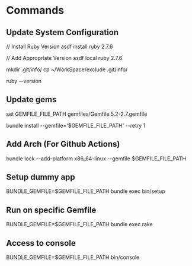 # Commands

## Update System Configuration

// Install Ruby Version
asdf install ruby 2.7.6

// Add Appropriate Version
asdf local ruby 2.7.6

mkdir .git/info/
cp ~/WorkSpace/exclude .git/info/

ruby --version

## Update gems

set GEMFILE_FILE_PATH gemfiles/Gemfile.5.2-2.7.gemfile

bundle install --gemfile='$GEMFILE_FILE_PATH' --retry 1

## Add Arch (For Github Actions)

bundle lock --add-platform x86_64-linux --gemfile $GEMFILE_FILE_PATH

## Setup dummy app

BUNDLE_GEMFILE=$GEMFILE_FILE_PATH bundle exec bin/setup

## Run on specific Gemfile

BUNDLE_GEMFILE=$GEMFILE_FILE_PATH bundle exec rake

## Access to console

BUNDLE_GEMFILE=$GEMFILE_FILE_PATH bin/console
